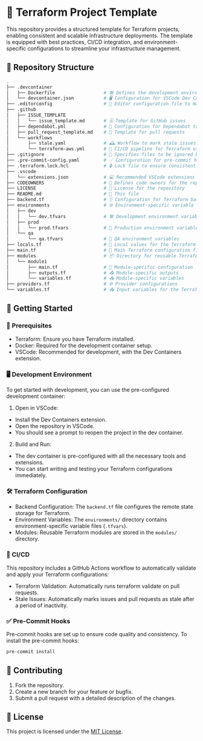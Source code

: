 # 🚧 Terraform Project Template

This repository provides a structured template for Terraform projects, enabling consistent and scalable infrastructure deployments. The template is equipped with best practices, CI/CD integration, and environment-specific configurations to streamline your infrastructure management.

## 📁 Repository Structure

```bash
.
├── .devcontainer
│   ├── Dockerfile                  # 🛠️ Defines the development environment for the project
│   └── devcontainer.json           # 🖥️ Configuration for VSCode Dev Containers
├── .editorconfig                   # 📝 Editor configuration file to maintain consistent coding styles
├── .github
│   ├── ISSUE_TEMPLATE
│   │   └── issue_template.md       # 🗒️ Template for GitHub issues
│   ├── dependabot.yml              # 🤖 Configuration for Dependabot to manage dependencies
│   ├── pull_request_template.md    # 📝 Template for pull requests
│   └── workflows
│       ├── stale.yaml              # 🕰️ Workflow to mark stale issues and PRs
│       └── terraform-aws.yml       # 🚀 CI/CD pipeline for Terraform using GitHub Actions
├── .gitignore                      # 🚫 Specifies files to be ignored by Git
├── .pre-commit-config.yaml         # ✅ Configuration for pre-commit hooks to enforce code quality
├── .terraform.lock.hcl             # 🔒 Lock file to ensure consistent Terraform provider versions
├── .vscode
│   └── extensions.json             # 💻 Recommended VSCode extensions for the project
├── CODEOWNERS                      # 👥 Defines code owners for the repository
├── LICENSE                         # 📜 License for the repository
├── README.md                       # 📖 This file
├── backend.tf                      # 🗄️ Configuration for Terraform backend
├── environments                    # 🌐 Environment-specific variable files
│   ├── dev
│   │   └── dev.tfvars              # 🛠️ Development environment variables
│   ├── prod
│   │   └── prod.tfvars             # 🚀 Production environment variables
│   └── qa
│       └── qa.tfvars               # 🧪 QA environment variables
├── locals.tf                       # 📍 Local values for the Terraform configuration
├── main.tf                         # 🔧 Main Terraform configuration file
├── modules                         # 📦 Directory for reusable Terraform modules
│   └── module1
│       ├── main.tf                 # 🔧 Module-specific configuration
│       ├── outputs.tf              # 📤 Module-specific outputs
│       └── variables.tf            # 📥 Module-specific variables
├── providers.tf                    # 🌐 Provider configurations
└── variables.tf                    # 📥 Input variables for the Terraform configuration
```

## 🚀 Getting Started

### 🧰 Prerequisites

- Terraform: Ensure you have Terraform installed.
- Docker: Required for the development container setup.
- VSCode: Recommended for development, with the Dev Containers extension.

### 🖥️ Development Environment

To get started with development, you can use the pre-configured development container:

1. Open in VSCode:

- Install the Dev Containers extension.
- Open the repository in VSCode.
- You should see a prompt to reopen the project in the dev container.

2. Build and Run:

- The dev container is pre-configured with all the necessary tools and extensions.
- You can start writing and testing your Terraform configurations immediately.

### 🛠️ Terraform Configuration

- Backend Configuration: The `backend.tf` file configures the remote state storage for Terraform.
- Environment Variables: The `environments/` directory contains environment-specific variable files (`.tfvars`).
- Modules: Reusable Terraform modules are stored in the `modules/` directory.

### 🔄 CI/CD

This repository includes a GitHub Actions workflow to automatically validate and apply your Terraform configurations:

- Terraform Validation: Automatically runs terraform validate on pull requests.
- Stale Issues: Automatically marks issues and pull requests as stale after a period of inactivity.

### ✅ Pre-Commit Hooks

Pre-commit hooks are set up to ensure code quality and consistency. To install the pre-commit hooks:

```bash
pre-commit install
```

## 🤝 Contributing

1. Fork the repository.
2. Create a new branch for your feature or bugfix.
3. Submit a pull request with a detailed description of the changes.

## 📜 License

This project is licensed under the [MIT License](LICENSE).

<!-- BEGINNING OF PRE-COMMIT-TERRAFORM DOCS HOOK -->
<!-- END OF PRE-COMMIT-TERRAFORM DOCS HOOK -->
